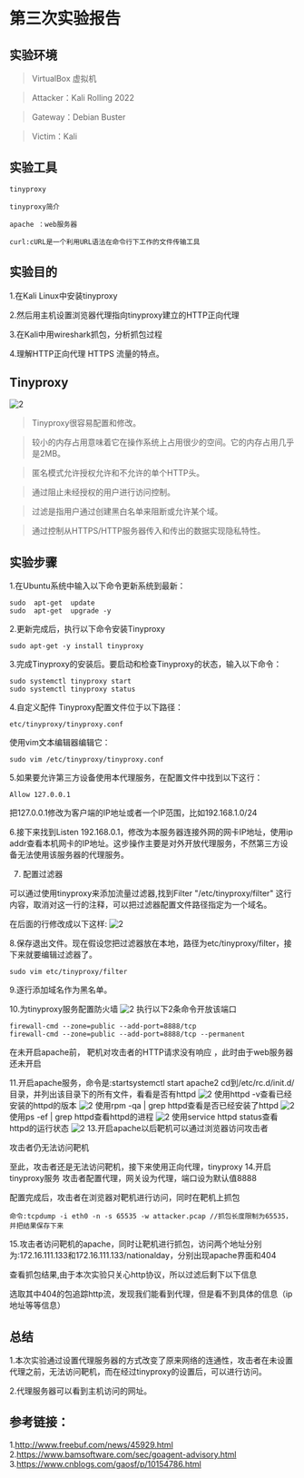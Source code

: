 # 第三次实验报告

## 实验环境
>VirtualBox 虚拟机

>Attacker：Kali Rolling 2022

>Gateway：Debian Buster

>Victim：Kali
## 实验工具
    tinyproxy

    tinyproxy简介

    apache ：web服务器

    curl:cURL是一个利用URL语法在命令行下工作的文件传输工具


## 实验目的

1.在Kali Linux中安装tinyproxy

2.然后用主机设置浏览器代理指向tinyproxy建立的HTTP正向代理

3.在Kali中用wireshark抓包，分析抓包过程

4.理解HTTP正向代理 HTTPS 流量的特点。

## Tinyproxy

![2](img\tiny.png)

>Tinyproxy很容易配置和修改。

>较小的内存占用意味着它在操作系统上占用很少的空间。它的内存占用几乎是2MB。

>匿名模式允许授权允许和不允许的单个HTTP头。

>通过阻止未经授权的用户进行访问控制。

>过滤是指用户通过创建黑白名单来阻断或允许某个域。

>通过控制从HTTPS/HTTP服务器传入和传出的数据实现隐私特性。

## 实验步骤
1.在Ubuntu系统中输入以下命令更新系统到最新：
```
sudo  apt-get  update
sudo  apt-get  upgrade -y

```
2.更新完成后，执行以下命令安装Tinyproxy
```
sudo apt-get -y install tinyproxy

```
3.完成Tinyproxy的安装后。要启动和检查Tinyproxy的状态，输入以下命令：
```
sudo systemctl tinyproxy start
sudo systemctl tinyproxy status
```
4.自定义配件
Tinyproxy配置文件位于以下路径：
```
etc/tinyproxy/tinyproxy.conf
```
使用vim文本编辑器编辑它：
```
sudo vim /etc/tinyproxy/tinyproxy.conf

```
5.如果要允许第三方设备使用本代理服务，在配置文件中找到以下这行：
```
Allow 127.0.0.1
```
把127.0.0.1修改为客户端的IP地址或者一个IP范围，比如192.168.1.0/24

6.接下来找到Listen 192.168.0.1，修改为本服务器连接外网的网卡IP地址，使用ip addr查看本机网卡的IP地址。这步操作主要是对外开放代理服务，不然第三方设备无法使用该服务器的代理服务。

7. 配置过滤器

可以通过使用tinyproxy来添加流量过滤器,找到Filter "/etc/tinyproxy/filter" 这行内容，取消对这一行的注释，可以把过滤器配置文件路径指定为一个域名。

在后面的行修改成以下这样:
![2](img\tinychange.png)

8.保存退出文件。现在假设您把过滤器放在本地，路径为etc/tinyproxy/filter，接下来就要编辑过滤器了。
```
sudo vim etc/tinyproxy/filter
```
9.逐行添加域名作为黑名单。

10.为tinyproxy服务配置防火墙
![2](img\tinyfire.png)
执行以下2条命令开放该端口
```
firewall-cmd --zone=public --add-port=8888/tcp
firewall-cmd --zone=public --add-port=8888/tcp --permanent

```
在未开启apache前， 靶机对攻击者的HTTP请求没有响应 ，此时由于web服务器还未开启

11.开启apache服务，命令是:startsystemctl start apache2
cd到/etc/rc.d/init.d/目录，并列出该目录下的所有文件，看看是否有httpd
![2](img\apache.png)
使用httpd -v查看已经安装的httpd的版本
![2](img\httpd.png)
使用rpm -qa | grep httpd查看是否已经安装了httpd
![2](img\rpm.png)
使用ps -ef | grep httpd查看httpd的进程
![2](img\ps-ef.png)
使用service httpd status查看httpd的运行状态
![2](img\service.png)
13.开启apache以后靶机可以通过浏览器访问攻击者

攻击者仍无法访问靶机

至此，攻击者还是无法访问靶机，接下来使用正向代理，tinyproxy
14.开启tinyproxy服务
攻击者配置代理，网关设为代理，端口设为默认值8888

配置完成后，攻击者在浏览器对靶机进行访问，同时在靶机上抓包
```
命令:tcpdump -i eth0 -n -s 65535 -w attacker.pcap //抓包长度限制为65535，并把结果保存下来
```
15.攻击者访问靶机的apache，同时让靶机进行抓包，访问两个地址分别为:172.16.111.133和172.16.111.133/nationalday，分别出现apache界面和404

查看抓包结果,由于本次实验只关心http协议，所以过滤后剩下以下信息

选取其中404的包追踪http流，发现我们能看到代理，但是看不到具体的信息（ip地址等等信息）
## 总结
1.本次实验通过设置代理服务器的方式改变了原来网络的连通性，攻击者在未设置代理之前，无法访问靶机，而在经过tinyproxy的设置后，可以进行访问。

2.代理服务器可以看到主机访问的网址。


## 参考链接：
1.http://www.freebuf.com/news/45929.html
2.https://www.bamsoftware.com/sec/goagent-advisory.html
3.https://www.cnblogs.com/gaosf/p/10154786.html